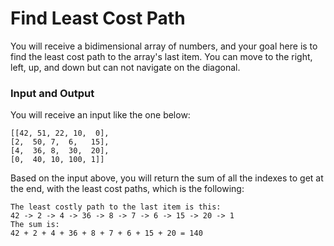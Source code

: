 # Find Least Cost Path

You will receive a bidimensional array of numbers, and your goal here is to find the least cost path to the array's last item.
You can move to the right, left, up, and down but can not navigate on the diagonal.

### Input and Output

You will receive an input like the one below:

```
[[42, 51, 22, 10,  0],
[2,  50, 7,  6,   15],
[4,  36, 8,  30,  20],
[0,  40, 10, 100, 1]]
```

Based on the input above, you will return the sum of all the indexes to get at the end, with the least cost paths, which is the following:

```
The least costly path to the last item is this:
42 -> 2 -> 4 -> 36 -> 8 -> 7 -> 6 -> 15 -> 20 -> 1
The sum is:
42 + 2 + 4 + 36 + 8 + 7 + 6 + 15 + 20 = 140
```

